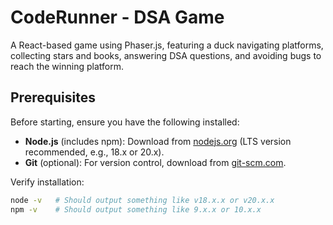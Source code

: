 # CodeRunner - DSA Game

A React-based game using Phaser.js, featuring a duck navigating platforms, collecting stars and books, answering DSA questions, and avoiding bugs to reach the winning platform.

## Prerequisites

Before starting, ensure you have the following installed:
- **Node.js** (includes npm): Download from [nodejs.org](https://nodejs.org/) (LTS version recommended, e.g., 18.x or 20.x).
- **Git** (optional): For version control, download from [git-scm.com](https://git-scm.com/).

Verify installation:
```bash
node -v   # Should output something like v18.x.x or v20.x.x
npm -v    # Should output something like 9.x.x or 10.x.x
